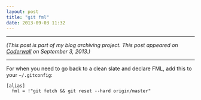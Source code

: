 ```yaml
---
layout: post
title: "git fml"
date: 2013-09-03 11:32
---
```


---

*(This post is part of my blog archiving project. This post appeared on [Coderwall](https://coderwall.com/p/ypsd8w) on September 3, 2013.)*

---

For when you need to go back to a clean slate and declare FML, add this to your `~/.gitconfig`:

```
[alias]
  fml = !"git fetch && git reset --hard origin/master"
```
